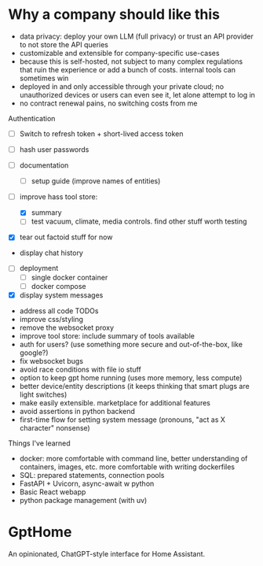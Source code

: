 # Why a company should like this

- data privacy: deploy your own LLM (full privacy) or trust an API provider to not store
  the API queries
- customizable and extensible for company-specific use-cases
- because this is self-hosted, not subject to many complex regulations that ruin the
  experience or add a bunch of costs. internal tools can sometimes win
- deployed in and only accessible through your private cloud; no unauthorized devices or
  users can even see it, let alone attempt to log in
- no contract renewal pains, no switching costs from me

Authentication

- [ ] Switch to refresh token + short-lived access token
- [ ] hash user passwords

- [ ] documentation
  - [ ] setup guide (improve names of entities)
- [ ] improve hass tool store:
  - [x] summary
  - [ ] test vacuum, climate, media controls. find other stuff worth testing
- [x] tear out factoid stuff for now
- display chat history
- [ ] deployment
  - [ ] single docker container
  - [ ] docker compose
- [x] display system messages

- address all code TODOs
- improve css/styling
- remove the websocket proxy
- improve tool store: include summary of tools available
- auth for users? (use something more secure and out-of-the-box, like google?)
- fix websocket bugs
- avoid race conditions with file io stuff
- option to keep gpt home running (uses more memory, less compute)
- better device/entity descriptions (it keeps thinking that smart plugs are light
    switches)
- make easily extensible. marketplace for additional features
- avoid assertions in python backend
- first-time flow for setting system message (pronouns, "act as X character" nonsense)

Things I've learned

- docker: more comfortable with command line, better understanding of containers,
    images, etc. more comfortable with writing dockerfiles
- SQL: prepared statements, connection pools
- FastAPI + Uvicorn, async-await w python
- Basic React webapp
- python package management (with uv)

# GptHome

An opinionated, ChatGPT-style interface for Home Assistant.
